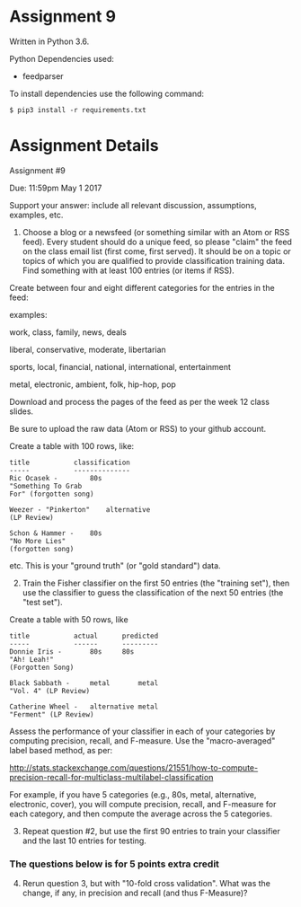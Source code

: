 # Assignment 9

Written in Python 3.6.

Python Dependencies used:

- feedparser

To install dependencies use the following command:

```shell
$ pip3 install -r requirements.txt
```

# Assignment Details

Assignment #9

Due: 11:59pm May 1 2017

Support your answer: include all relevant discussion, assumptions,
examples, etc.

1.  Choose a blog or a newsfeed (or something similar with an Atom
or RSS feed).  Every student should do a unique feed, so please
"claim" the feed on the class email list (first come, first served).
It should be on a topic or topics of which you are qualified to
provide classification training data.  Find something with at least
100 entries (or items if RSS).

Create between four and eight different categories for the entries
in the feed:

examples: 

work, class, family, news, deals

liberal, conservative, moderate, libertarian

sports, local, financial, national, international, entertainment

metal, electronic, ambient, folk, hip-hop, pop

Download and process the pages of the feed as per the week 12 
class slides.

Be sure to upload the raw data (Atom or RSS) to your github account.

Create a table with 100 rows, like:

```shell
title			classification
-----			--------------
Ric Ocasek -		80s 
"Something To Grab 
For" (forgotten song)	

Weezer - "Pinkerton" 	alternative
(LP Review)

Schon & Hammer - 	80s
"No More Lies" 
(forgotten song)
```

etc.  This is your "ground truth" (or "gold standard") data.

2.  Train the Fisher classifier on the first 50 entries (the "training
set"), then use the classifier to guess the classification of the
next 50 entries (the "test set").

Create a table with 50 rows, like

```shell
title			actual		predicted
-----			------		---------
Donnie Iris - 		80s		80s
"Ah! Leah!" 
(Forgotten Song)	

Black Sabbath - 	metal		metal
"Vol. 4" (LP Review)

Catherine Wheel - 	alternative	metal
"Ferment" (LP Review)
```

Assess the performance of your classifier in each of your categories
by computing precision, recall, and F-measure.  Use the "macro-averaged"
label based method, as per:

http://stats.stackexchange.com/questions/21551/how-to-compute-precision-recall-for-multiclass-multilabel-classification

For example, if you have 5 categories (e.g., 80s, metal,
alternative, electronic, cover), you will compute 
precision, recall, and F-measure for each category,
and then compute the average across the 5 categories.

3.  Repeat question #2, but use the first 90 entries to train your
classifier and the last 10 entries for testing.


### The questions below is for 5 points extra credit

4.  Rerun question 3, but with "10-fold cross validation".  What
was the change, if any, in precision and recall (and thus F-Measure)?